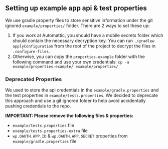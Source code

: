 ## Setting up example app api & test properties

We use gradle property files to store sensitive information under the git ignored `example/properties/` folder.
There are 2 ways to set these up:

1. If you work at Automattic, you should have a mobile secrets folder which should contain the necessary decryption key.
You can run `./gradlew applyConfiguration` from the root of the project to decrypt the files in `.configure-files`.
2. Otherwise, you can copy the `properties-example` folder with the following command and use your own credentials: `cp -a example/properties-example/ example/properties/`

### Deprecated Properties

We used to store the api credentials in the `example/gradle.properties` and the test properties in `example/tests.properties`.
We decided to deprecate this approach and use a git ignored folder to help avoid accidentally pushing credentials to the repo.

**IMPORTANT: Please remove the following files & properties:**

* `example/tests.properties` file
* `example/tests.properties-extra` file
* `wp.OAUTH.APP.ID` & `wp.OAUTH.APP.SECRET` properties from `example/gradle.properties` file
